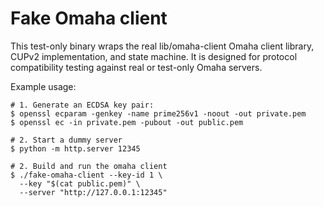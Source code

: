 # Fake Omaha client

This test-only binary wraps the real lib/omaha-client Omaha client library,
CUPv2 implementation, and state machine. It is designed for protocol
compatibility testing against real or test-only Omaha servers.

Example usage:

```
# 1. Generate an ECDSA key pair:
$ openssl ecparam -genkey -name prime256v1 -noout -out private.pem
$ openssl ec -in private.pem -pubout -out public.pem

# 2. Start a dummy server
$ python -m http.server 12345

# 2. Build and run the omaha client
$ ./fake-omaha-client --key-id 1 \
  --key "$(cat public.pem)" \
  --server "http://127.0.0.1:12345"
```